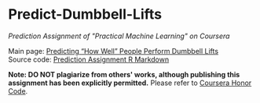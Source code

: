# Predict-Dumbbell-Lifts
_Prediction Assignment of "Practical Machine Learning" on Coursera_

Main page: [Predicting “How Well” People Perform Dumbbell Lifts](https://corytu.github.io/Predict-Dumbbell-Lifts/Prediction_Assignment.html)<br>
Source code: [Prediction Assignment R Markdown](Prediction_Assignment.Rmd)

__Note: DO NOT plagiarize from others' works, although publishing this assignment has been explicitly permitted.__ Please refer to [Coursera Honor Code](https://learner.coursera.help/hc/en-us/articles/209818863-Coursera-Honor-Code).
